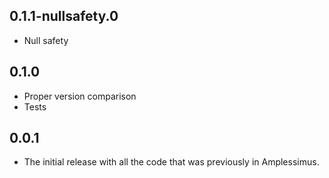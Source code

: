 ## 0.1.1-nullsafety.0

* Null safety

## 0.1.0

* Proper version comparison
* Tests

## 0.0.1

* The initial release with all the code that was previously in Amplessimus.
